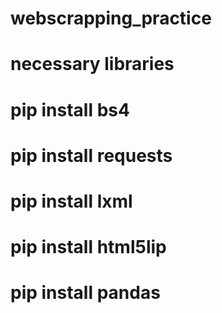 # webscrapping_practice
# necessary libraries
# pip install bs4
# pip install requests
# pip install lxml
# pip install html5lip
# pip install pandas
